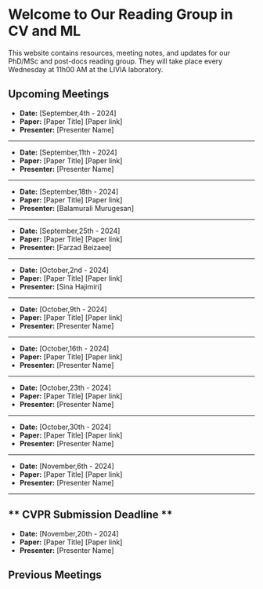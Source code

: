 # Welcome to Our Reading Group in CV and ML

This website contains resources, meeting notes, and updates for our PhD/MSc and post-docs reading group. They will take place every Wednesday at 11h00 AM at the LIVIA laboratory.

## Upcoming Meetings

- **Date:** [September,4th - 2024]
- **Paper:** [Paper Title] [Paper link]
- **Presenter:** [Presenter Name]
----------------------------------
- **Date:** [September,11th - 2024]
- **Paper:** [Paper Title] [Paper link]
- **Presenter:** [Presenter Name]
----------------------------------
- **Date:** [September,18th - 2024]
- **Paper:** [Paper Title] [Paper link]
- **Presenter:** [Balamurali Murugesan]
----------------------------------
- **Date:** [September,25th - 2024]
- **Paper:** [Paper Title] [Paper link]
- **Presenter:** [Farzad Beizaee]
----------------------------------
- **Date:** [October,2nd - 2024]
- **Paper:** [Paper Title] [Paper link]
- **Presenter:** [Sina Hajimiri]
----------------------------------
- **Date:** [October,9th - 2024]
- **Paper:** [Paper Title] [Paper link]
- **Presenter:** [Presenter Name]
----------------------------------
- **Date:** [October,16th - 2024]
- **Paper:** [Paper Title] [Paper link]
- **Presenter:** [Presenter Name]
----------------------------------
- **Date:** [October,23th - 2024]
- **Paper:** [Paper Title] [Paper link]
- **Presenter:** [Presenter Name]
----------------------------------
- **Date:** [October,30th - 2024]
- **Paper:** [Paper Title] [Paper link]
- **Presenter:** [Presenter Name]
 ---------------------------------- 
- **Date:** [November,6th - 2024]
- **Paper:** [Paper Title] [Paper link]
- **Presenter:** [Presenter Name]
----------------------------------
** CVPR Submission Deadline **
----------------------------------
- **Date:** [November,20th - 2024]
- **Paper:** [Paper Title] [Paper link]
- **Presenter:** [Presenter Name]

## Previous Meetings
